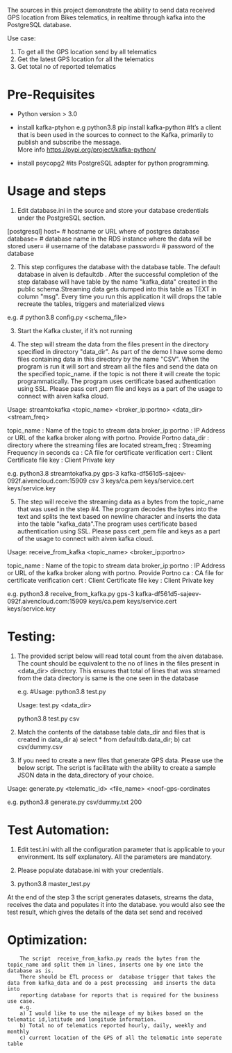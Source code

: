 The sources in this project demonstrate the ability to send data received GPS location from Bikes telematics, in realtime through kafka into the PostgreSQL database.

Use case:
   1) To get all the GPS location send by all telematics
   2) Get the latest GPS location for all the telematics
   3) Get total no of reported telematics

# Pre-Requisites
- Python version > 3.0

- install kafka-ptyhon   e.g python3.8 pip install kafka-python
  #It’s a client that is been used in the sources to connect to the Kafka, primarily to publish and subscribe the message.  
     More info https://pypi.org/project/kafka-python/

- install psycopg2
  #its PostgreSQL adapter for python programming.

# Usage and steps

1) Edit database.ini in the source and store your database credentials under the PostgreSQL section.

[postgresql]
host=<host name or URI >      # hostname or URL where of postgres database
database=<database name>      # database name in the RDS instance where the data will be stored
user=<username>               # username of the database
password=<password>           # password of the database


2)  This step configures the database with the database table. The default database in aiven is defaultdb .  After the successful completion 
    of the step database will have  table by the name "kafka_data" created in the public  schema.Streaming data gets dumped into this table as 
    TEXT in column "msg". Every time you run this application it will drops the table recreate the tables, triggers and materialized views

e.g. #  python3.8 config.py <schema_file>

3) Start the Kafka cluster, if it’s not running


4) The step will stream the data from the files present in the directory  specified in directory "data_dir". As part of the demo I have some 
   demo files containing data in this directory by the name "CSV".  When the program is run it will sort and stream all the files and send the 
   data on the specified topic_name. if the topic is not there it will create  the topic programmatically. The program uses certificate based 
   authentication using SSL. Please pass cert ,pem file and keys  as a part of the usage to connect with aiven kafka cloud.

Usage: streamtokafka <topic_name> <broker_ip:portno> <data_dir> <stream_freq> <ca> <cert> <key>
 
 topic_name	  : Name of the topic to stream data
 broker_ip:portno : IP Address or URL of the kafka broker along with portno. Provide Portno 
 data_dir         : directory where the streaming files are located
 stream_freq      : Streaming Frequency in seconds 
 ca               : CA file for certificate verification 
 cert             : Client Certificate file
 key              : Client Private key 

e.g. python3.8 streamtokafka.py gps-3  kafka-df561d5-sajeev-092f.aivencloud.com:15909 csv 3   keys/ca.pem keys/service.cert  keys/service.key 

5) The step will receive the streaming data as a bytes from the topic_name that was used in the step #4. The program decodes the bytes into the 
   text and splits the text based on  newline character and inserts the data into the table "kafka_data".The program uses certificate based 
   authentication using SSL. Please pass cert ,pem file and keys  as a part of the usage to connect with aiven kafka cloud.


Usage: receive_from_kafka  <topic_name> <broker_ip:portno> <ca> <cert> <key>
 
 topic_name	  : Name of the topic to stream data
 broker_ip:portno : IP Address or URL of the kafka broker along with portno. Provide Portno 
 ca               : CA file for certificate verification 
 cert             : Client Certificate file
 key              : Client Private key 

e.g. python3.8 receive_from_kafka.py gps-3  kafka-df561d5-sajeev-092f.aivencloud.com:15909  keys/ca.pem keys/service.cert  keys/service.key

# Testing:

1) The provided  script below will read total count from the aiven database. The count should be equivalent to the no of lines in the files
   present in <data_dir> directory. This ensures that total of lines that was streamed from the data directory is same is the one seen in the 
   database
   
   e.g. #Usage: python3.8 test.py  

   Usage: test.py  <data_dir>

   python3.8 test.py csv

2) Match the contents of the database table data_dir and files that is created in data_dir 
   a) select * from defaultdb.data_dir; 
   b) cat csv/dummy.csv

3) If you need to create a new files that generate GPS data. Please use the below script. The script is facilitate with the ability to create a sample JSON data in the data_directory of your choice.

Usage: generate.py  <telematic_id> <file_name> <noof-gps-cordinates

e.g.   python3.8 generate.py  csv/dummy.txt 200 

# Test Automation:
 1) Edit test.ini with all the configuration parameter that is applicable to your environment. Its self explanatory. All the parameters are mandatory.
 
 2) Please populate database.ini with your credentials.
 
 3) python3.8 master_test.py 
  
 At the end of the step 3 the script generates datasets, streams the data, receives the data and populates it into the database.
  you would also see the test result, which gives the details of the data set send and received
 
# Optimization:

        The script  receive_from_kafka.py reads the bytes from the topic_name and split them in lines, inserts one by one into the database as is. 
        There should be ETL process or  database trigger that takes the data from kafka_data and do a post processing  and inserts the data into 
        reporting database for reports that is required for the business use case.
        e.g.
        a) I would like to use the mileage of my bikes based on the telematic id,latitude and longitude information.
        b) Total no of telematics reported hourly, daily, weekly and monthly
        c) current location of the GPS of all the telematic into seperate table
        
        

      
